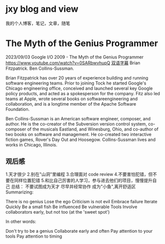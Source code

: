 # jxy blog and view
我的个人博客，笔记，文章，随笔

#  The Myth of the Genius Programmer
2023/09/03 Google I/O 2009 - The Myth of the Genius Programmer https://www.youtube.com/watch?v=0SARbwvhupQ
[双语字幕](./view/The-Myth-of-the-Genius-Programmer(双语).txt) 
 Brian Fitzpatrick.  Ben Collins-Sussman.

 Brian Fitzpatrick has over 20 years of experience building and running software engineering teams. Prior to joining Tock he started Google's Chicago engineering office, conceived and launched several key Google policy products, and acted as a spokesperson for the company. Fitz also led teams at Apple, wrote several books on softwareengineering and collaboration, and is a longtime member of the Apache Software Foundation.

 Ben Collins-Sussman is an American software engineer, composer, and author. He is the co-creator of the Subversion version control system, co-composer of the musicals Eastland, and Winesburg, Ohio, and co-author of two books on software and management. He co-created two interactive fiction games, Rover's Day Out and Hoosegow. Collins-Sussman lives and works in Chicago, Illinois.

## 观后感
1.天才很少
2.别在"山洞"里编程
3.合理面对 code review
4.不要害怕犯错，但不要在同样位置犯错
5.和比自己厉害的人学习，参与进去他们的项目，慢慢提升自己
总结： 不要试图成为天才 尽早并经常协作 成为"小鱼",离开舒适区
Summarizing:

There is no genius
Lose the ego
Criticism is not evil
Embrace failure
Iterate Quickly
Be a small fish
Be influenced
Be vulnerable
Tools
Involve collaborators early, but not too (at the 'sweet spot')

In other words:

Don't try to be a genius
Collaborate early and often
Pay attention to your tools
Pay attention to timing

